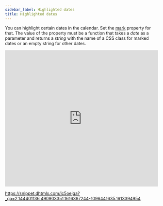 ```yaml
---
sidebar_label: Highlighted dates
title: Highlighted dates
---
```


You can highlight certain dates in the calendar. Set the [mark](calendar/api/calendar_mark_config.md) property for that. The value of the property must be a function that takes a *date* as a parameter and 
returns a *string* with the name of a CSS class for marked dates or an empty string for other dates.

<iframe src="https://snippet.dhtmlx.com/2g5tpimf?mode=result" frameborder="0" class="snippet_iframe" width="100%" height="450"></iframe>

https://snippet.dhtmlx.com/ic5oeiga?_ga=2.144401136.490903351.1616397244-1096441635.1613394954
